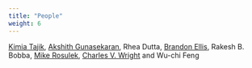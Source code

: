 ```yaml
---
title: "People"
weight: 6
---
```


[Kimia Tajik](https://www.linkedin.com/in/kimia-tajik-6680a05a/), [Akshith Gunasekaran](https://akshithg.github.io/), Rhea Dutta, [Brandon Ellis](https://b-mp-e.github.io/), Rakesh B. Bobba, [Mike Rosulek](http://web.engr.oregonstate.edu/~rosulekm/), [Charles V. Wright](https://web.cecs.pdx.edu/~cvwright/) and Wu-chi Feng
